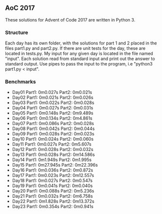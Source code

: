 ## AoC 2017
These solutions for Advent of Code 2017 are written in Python 3.

### Structure
Each day has its own folder, with the solutions for part 1 and 2 placed in the files part1.py and part2.py. If there are unit tests for the day, these are located in tests.py. My input for any given day is located in the file named "input". Each solution read from standard input and print out the answer to standard output. Use pipes to pass the input to the program, i.e "python3 part1.py < input".

### Benchmarks
* Day01	Part1: 0m0.027s Part2: 0m0.021s
* Day02	Part1: 0m0.021s Part2: 0m0.026s
* Day03	Part1: 0m0.022s Part2: 0m0.028s
* Day04	Part1: 0m0.027s Part2: 0m0.031s
* Day05	Part1: 0m0.148s Part2: 0m9.489s
* Day06	Part1: 0m0.134s Part2: 0m4.861s
* Day07	Part1: 0m0.086s Part2: 0m0.028s
* Day08	Part1: 0m0.042s Part2: 0m0.044s
* Day09	Part1: 0m0.028s Part2: 0m0.023s
* Day10	Part1: 0m0.024s Part2: 0m0.060s
* Day11	Part1: 0m0.027s Part2: 0m5.607s
* Day12	Part1: 0m0.028s Part2: 0m0.032s
* Day13	Part1: 0m0.028s Part2: 0m14.586s
* Day14	Part1: 0m1.949s Part2: 0m1.995s
* Day15	Part1: 0m27.945s Part2: 0m22.396s
* Day16	Part1: 0m0.036s Part2: 0m0.872s
* Day17	Part1: 0m0.023s Part2: 0m12.557s
* Day18	Part1: 0m0.027s Part2: 0m0.547s
* Day19	Part1: 0m0.041s Part2: 0m0.040s
* Day20	Part1: 0m0.088s Part2: 0m5.236s
* Day21	Part1: 0m0.032s Part2: 0m6.758s
* Day22	Part1: 0m1.828s Part2: 0m13.372s
* Day23	Part1: 0m0.354s Part2: 0m0.941s
